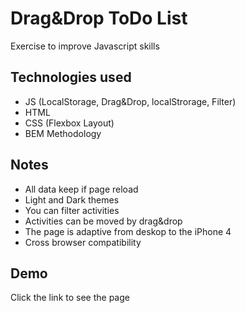 
# Drag&Drop ToDo List

Exercise to improve Javascript skills

## Technologies used

- JS (LocalStorage, Drag&Drop, localStrorage, Filter)
- HTML
- CSS (Flexbox Layout)
- BEM Methodology

## Notes

- All data keep if page reload
- Light and Dark themes
- You can filter activities
- Activities can be moved by drag&drop
- The page is adaptive from deskop to the iPhone 4
- Сross browser compatibility

## Demo

Click the link to see the page 



